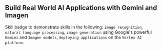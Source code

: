 ## Build Real World AI Applications with Gemini and Imagen

Skill badge to demonstrate skills in the following: 
`image recognition`, `natural language processing`, `image generation` using Google's powerful `Gemini` and `Imagen models`, `deploying applications` on the `Vertex AI platform`.
